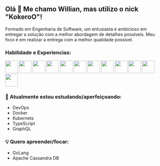 ## Olá 👋 Me chamo Willian, mas utilizo o nick "KokeroO"!

Formado em Engenharia de Software, um entusiasta e ambicioso em entregar a solução com a melhor abordagem de detalhes possíveis. Meu foco é em realizar a entrega com a melhor qualidade possível.

### Habilidade e Experiencias:

<p align="left">
<img src="https://cdn.jsdelivr.net/gh/devicons/devicon@latest/icons/php/php-original.svg" height="auto" width="40">
<img src="https://cdn.jsdelivr.net/gh/devicons/devicon@latest/icons/lua/lua-original.svg" height="auto" width="40">
<img src="https://cdn.jsdelivr.net/gh/devicons/devicon@latest/icons/nodejs/nodejs-plain-wordmark.svg" height="auto" width="40">
<img src="https://cdn.jsdelivr.net/gh/devicons/devicon@latest/icons/postgresql/postgresql-plain-wordmark.svg" height="auto" width="40">
<img src="https://cdn.jsdelivr.net/gh/devicons/devicon@latest/icons/mysql/mysql-plain-wordmark.svg" height="auto" width="40">
<img src="https://cdn.jsdelivr.net/gh/devicons/devicon@latest/icons/javascript/javascript-original.svg" height="auto" width="40">
<img src="https://cdn.jsdelivr.net/gh/devicons/devicon@latest/icons/jquery/jquery-plain-wordmark.svg" height="auto" width="40">
<img src="https://cdn.jsdelivr.net/gh/devicons/devicon@latest/icons/html5/html5-original-wordmark.svg" height="auto" width="40">
<img src="https://cdn.jsdelivr.net/gh/devicons/devicon@latest/icons/css3/css3-original-wordmark.svg" height="auto" width="40">
<img src="https://cdn.jsdelivr.net/gh/devicons/devicon@latest/icons/googlecloud/googlecloud-original-wordmark.svg" height="auto" width="40">
<img src="https://cdn.jsdelivr.net/gh/devicons/devicon@latest/icons/apache/apache-original.svg" height="auto" width="40">
<img src="https://cdn.jsdelivr.net/gh/devicons/devicon@latest/icons/github/github-original.svg" height="auto" width="40">
  
### 📖 Atualmente estou estudando/aperfeiçoando:

- DevOps
- Docker
- Kubernets
- TypeScript
- GraphQL

### 💡 Quero apreender/focar:

- GoLang
- Apache Cassandra DB
